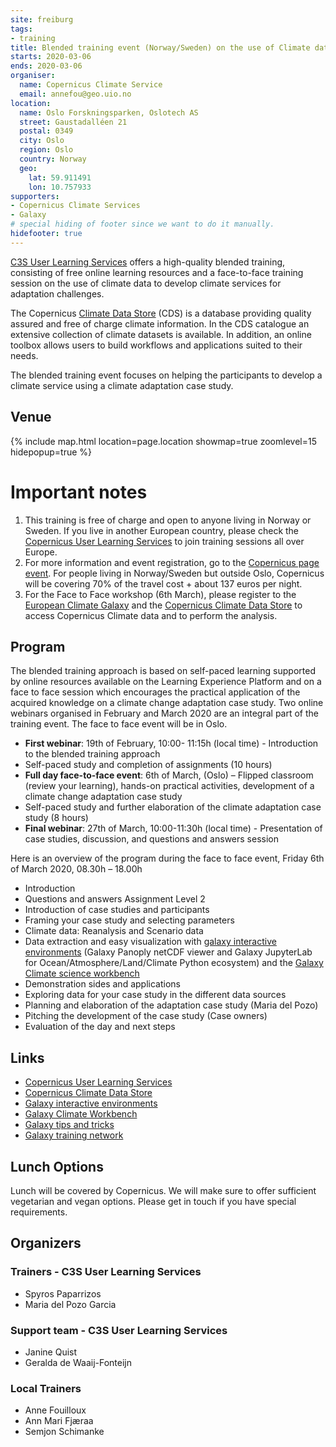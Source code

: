 ```yaml
---
site: freiburg
tags:
- training
title: Blended training event (Norway/Sweden) on the use of Climate data and Copernicus Climate Data Store
starts: 2020-03-06
ends: 2020-03-06
organiser:
  name: Copernicus Climate Service
  email: annefou@geo.uio.no
location:
  name: Oslo Forskningsparken, Oslotech AS
  street: Gaustadalléen 21
  postal: 0349
  city: Oslo
  region: Oslo
  country: Norway
  geo:
    lat: 59.911491
    lon: 10.757933
supporters:
- Copernicus Climate Services
- Galaxy 
# special hiding of footer since we want to do it manually.
hidefooter: true
---
```



[C3S User Learning Services](https://climate.copernicus.eu/user-learning-services) offers a high-quality blended training, consisting of free online learning resources and a face-to-face training session on the use of climate data to develop climate services for adaptation challenges.

The Copernicus [Climate Data Store](https://cds.climate.copernicus.eu/#!/home) (CDS) is a database providing quality assured and free of charge climate information. In the CDS catalogue an extensive collection of climate datasets is available. In addition, an online toolbox allows users to build workflows and applications suited to their needs.

The blended training event focuses on helping the participants to develop a climate service using a climate adaptation case study. 


## Venue

{% include map.html location=page.location showmap=true zoomlevel=15 hidepopup=true %}


# Important notes

1. This training is free of charge and open to anyone living in Norway or Sweden. If you live in another European country, please check the [Copernicus User Learning Services](https://climate.copernicus.eu/user-learning-services) to join training sessions all over Europe. 
2. For more information and event registration, go to the [Copernicus page event](https://climate.copernicus.eu/c3s-user-learning-services-training-event-norway-sweden). For people living in Norway/Sweden but outside Oslo, Copernicus will be covering 70% of the travel cost + about 137 euros per night.
3. For the Face to Face workshop (6th March), please register to the [European Climate Galaxy](https://climate.usegalaxy.eu/) and the [Copernicus Climate Data Store](https://cds.climate.copernicus.eu/#!/home) to access Copernicus Climate data and to perform the analysis.

## Program

The blended training approach is based on self-paced learning supported by online resources available on the Learning Experience Platform and on a face to face session which encourages the practical application of the acquired knowledge on a climate change adaptation case study. Two online webinars organised in February and March 2020 are an integral part of the training event. The face to face event will be in Oslo.

- **First webinar**: 19th of February, 10:00- 11:15h (local time) - Introduction to the blended training approach
- Self-paced study and completion of assignments (10 hours)
- **Full day face-to-face event**: 6th of March, (Oslo) – Flipped classroom (review your learning), hands-on practical activities, development of a climate change adaptation case study
- Self-paced study and further elaboration of the climate adaptation case study (8 hours)
- **Final webinar**: 27th of March, 10:00-11:30h (local time) - Presentation of case studies, discussion, and questions and answers session

Here is an overview of the program during the face to face event, Friday 6th of March 2020, 08.30h – 18.00h

- Introduction
- Questions and answers Assignment Level 2
- Introduction of case studies and participants
- Framing your case study and selecting parameters
- Climate data: Reanalysis and Scenario data 
- Data extraction and easy visualization with [galaxy interactive environments](https://live.usegalaxy.eu/) (Galaxy Panoply netCDF viewer and  Galaxy JupyterLab for Ocean/Atmosphere/Land/Climate Python ecosystem) and the [Galaxy Climate science workbench](https://climate.usegalaxy.eu/)
- Demonstration sides and applications
- Exploring data for your case study in the different data sources
- Planning and elaboration of the adaptation case study (Maria del Pozo)
- Pitching the development of the case study (Case owners)
- Evaluation of the day and next steps

## Links

* [Copernicus User Learning Services](https://climate.copernicus.eu/user-learning-services)
* [Copernicus Climate Data Store](https://cds.climate.copernicus.eu/#!/home)
* [Galaxy interactive environments](https://live.usegalaxy.eu/)
* [Galaxy Climate Workbench](https://climate.usegalaxy.eu/)
* [Galaxy tips and tricks](https://github.com/bgruening/galaxy-tricks)
* [Galaxy training network](http://training.galaxyproject.org)

## Lunch Options

Lunch will be covered by Copernicus. We will make sure to offer sufficient vegetarian and vegan options. Please get in touch if you have special requirements.

## Organizers

### Trainers -  C3S User Learning Services

- Spyros Paparrizos
- Maria del Pozo Garcia 

### Support team - C3S User Learning Services

- Janine Quist 
- Geralda de Waaij-Fonteijn

### Local Trainers

- Anne Fouilloux
- Ann Mari Fjæraa
- Semjon Schimanke
